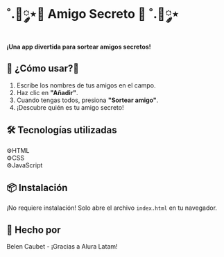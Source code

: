 # ˚.🎀༘⋆🎁 Amigo Secreto 🎁 ˚.🎀༘⋆
**¡Una app divertida para sortear amigos secretos!**  

## 🤔 ¿Cómo usar?🤔  
1. Escribe los nombres de tus amigos en el campo.  
2. Haz clic en **"Añadir"**.  
3. Cuando tengas todos, presiona **"Sortear amigo"**.  
4. ¡Descubre quién es tu amigo secreto!  

## 🛠️ Tecnologías utilizadas  
⚙️HTML  
⚙️CSS  
⚙️JavaScript  

## 📦 Instalación  
¡No requiere instalación! Solo abre el archivo `index.html` en tu navegador.  

## 👑 Hecho por  
Belen Caubet - ¡Gracias a Alura Latam!  
